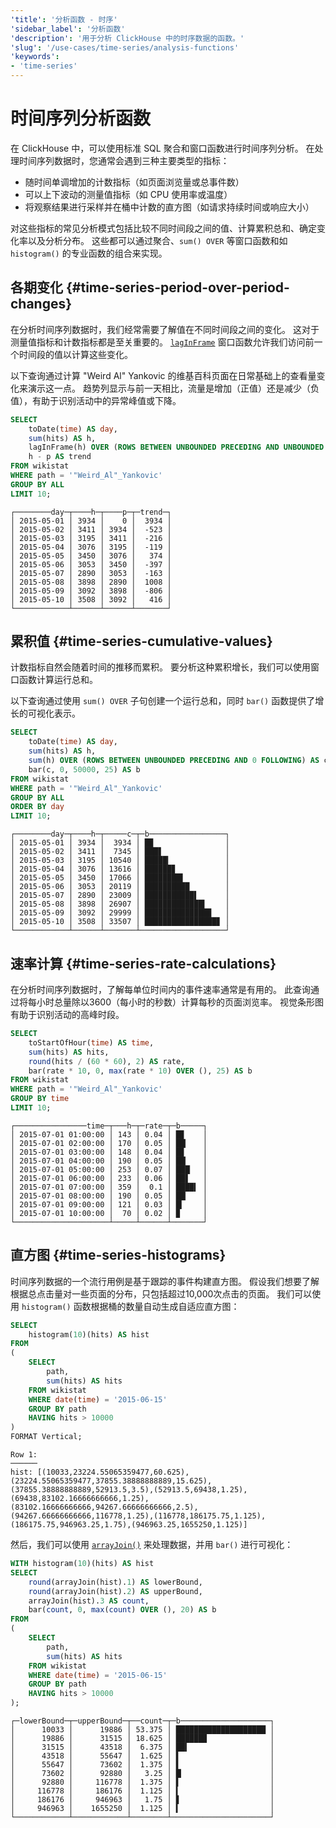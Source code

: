 ```yaml
---
'title': '分析函数 - 时序'
'sidebar_label': '分析函数'
'description': '用于分析 ClickHouse 中的时序数据的函数。'
'slug': '/use-cases/time-series/analysis-functions'
'keywords':
- 'time-series'
---
```





# 时间序列分析函数

在 ClickHouse 中，可以使用标准 SQL 聚合和窗口函数进行时间序列分析。 
在处理时间序列数据时，您通常会遇到三种主要类型的指标：

* 随时间单调增加的计数指标（如页面浏览量或总事件数）
* 可以上下波动的测量值指标（如 CPU 使用率或温度）
* 将观察结果进行采样并在桶中计数的直方图（如请求持续时间或响应大小）

对这些指标的常见分析模式包括比较不同时间段之间的值、计算累积总和、确定变化率以及分析分布。 
这些都可以通过聚合、`sum() OVER` 等窗口函数和如 `histogram()` 的专业函数的组合来实现。

## 各期变化 {#time-series-period-over-period-changes}

在分析时间序列数据时，我们经常需要了解值在不同时间段之间的变化。 
这对于测量值指标和计数指标都是至关重要的。 
[`lagInFrame`](/docs/sql-reference/window-functions/lagInFrame) 窗口函数允许我们访问前一个时间段的值以计算这些变化。

以下查询通过计算 "Weird Al" Yankovic 的维基百科页面在日常基础上的查看量变化来演示这一点。
趋势列显示与前一天相比，流量是增加（正值）还是减少（负值），有助于识别活动中的异常峰值或下降。

```sql
SELECT
    toDate(time) AS day,
    sum(hits) AS h,
    lagInFrame(h) OVER (ROWS BETWEEN UNBOUNDED PRECEDING AND UNBOUNDED FOLLOWING) AS p,
    h - p AS trend
FROM wikistat
WHERE path = '"Weird_Al"_Yankovic'
GROUP BY ALL
LIMIT 10;
```

```text
┌────────day─┬────h─┬────p─┬─trend─┐
│ 2015-05-01 │ 3934 │    0 │  3934 │
│ 2015-05-02 │ 3411 │ 3934 │  -523 │
│ 2015-05-03 │ 3195 │ 3411 │  -216 │
│ 2015-05-04 │ 3076 │ 3195 │  -119 │
│ 2015-05-05 │ 3450 │ 3076 │   374 │
│ 2015-05-06 │ 3053 │ 3450 │  -397 │
│ 2015-05-07 │ 2890 │ 3053 │  -163 │
│ 2015-05-08 │ 3898 │ 2890 │  1008 │
│ 2015-05-09 │ 3092 │ 3898 │  -806 │
│ 2015-05-10 │ 3508 │ 3092 │   416 │
└────────────┴──────┴──────┴───────┘
```

## 累积值 {#time-series-cumulative-values}

计数指标自然会随着时间的推移而累积。 
要分析这种累积增长，我们可以使用窗口函数计算运行总和。

以下查询通过使用 `sum() OVER` 子句创建一个运行总和，同时 `bar()` 函数提供了增长的可视化表示。 

```sql
SELECT
    toDate(time) AS day,
    sum(hits) AS h,
    sum(h) OVER (ROWS BETWEEN UNBOUNDED PRECEDING AND 0 FOLLOWING) AS c,
    bar(c, 0, 50000, 25) AS b
FROM wikistat
WHERE path = '"Weird_Al"_Yankovic'
GROUP BY ALL
ORDER BY day
LIMIT 10;
```

```text
┌────────day─┬────h─┬─────c─┬─b─────────────────┐
│ 2015-05-01 │ 3934 │  3934 │ █▉                │
│ 2015-05-02 │ 3411 │  7345 │ ███▋              │
│ 2015-05-03 │ 3195 │ 10540 │ █████▎            │
│ 2015-05-04 │ 3076 │ 13616 │ ██████▊           │
│ 2015-05-05 │ 3450 │ 17066 │ ████████▌         │
│ 2015-05-06 │ 3053 │ 20119 │ ██████████        │
│ 2015-05-07 │ 2890 │ 23009 │ ███████████▌      │
│ 2015-05-08 │ 3898 │ 26907 │ █████████████▍    │
│ 2015-05-09 │ 3092 │ 29999 │ ██████████████▉   │
│ 2015-05-10 │ 3508 │ 33507 │ ████████████████▊ │
└────────────┴──────┴───────┴───────────────────┘
```

## 速率计算 {#time-series-rate-calculations}

在分析时间序列数据时，了解每单位时间内的事件速率通常是有用的。 
此查询通过将每小时总量除以3600（每小时的秒数）计算每秒的页面浏览率。 
视觉条形图有助于识别活动的高峰时段。

```sql
SELECT
    toStartOfHour(time) AS time,
    sum(hits) AS hits,
    round(hits / (60 * 60), 2) AS rate,
    bar(rate * 10, 0, max(rate * 10) OVER (), 25) AS b
FROM wikistat
WHERE path = '"Weird_Al"_Yankovic'
GROUP BY time
LIMIT 10;
```

```text
┌────────────────time─┬───h─┬─rate─┬─b─────┐
│ 2015-07-01 01:00:00 │ 143 │ 0.04 │ █▊    │
│ 2015-07-01 02:00:00 │ 170 │ 0.05 │ ██▏   │
│ 2015-07-01 03:00:00 │ 148 │ 0.04 │ █▊    │
│ 2015-07-01 04:00:00 │ 190 │ 0.05 │ ██▏   │
│ 2015-07-01 05:00:00 │ 253 │ 0.07 │ ███▏  │
│ 2015-07-01 06:00:00 │ 233 │ 0.06 │ ██▋   │
│ 2015-07-01 07:00:00 │ 359 │  0.1 │ ████▍ │
│ 2015-07-01 08:00:00 │ 190 │ 0.05 │ ██▏   │
│ 2015-07-01 09:00:00 │ 121 │ 0.03 │ █▎    │
│ 2015-07-01 10:00:00 │  70 │ 0.02 │ ▉     │
└─────────────────────┴─────┴──────┴───────┘
```

## 直方图 {#time-series-histograms}

时间序列数据的一个流行用例是基于跟踪的事件构建直方图。 
假设我们想要了解根据总点击量对一些页面的分布，只包括超过10,000次点击的页面。
我们可以使用 `histogram()` 函数根据桶的数量自动生成自适应直方图：

```sql
SELECT
    histogram(10)(hits) AS hist
FROM
(
    SELECT
        path,
        sum(hits) AS hits
    FROM wikistat
    WHERE date(time) = '2015-06-15'
    GROUP BY path
    HAVING hits > 10000
)
FORMAT Vertical;
```

```text
Row 1:
──────
hist: [(10033,23224.55065359477,60.625),(23224.55065359477,37855.38888888889,15.625),(37855.38888888889,52913.5,3.5),(52913.5,69438,1.25),(69438,83102.16666666666,1.25),(83102.16666666666,94267.66666666666,2.5),(94267.66666666666,116778,1.25),(116778,186175.75,1.125),(186175.75,946963.25,1.75),(946963.25,1655250,1.125)]
```

然后，我们可以使用 [`arrayJoin()`](/docs/sql-reference/functions/array-join) 来处理数据，并用 `bar()` 进行可视化：

```sql
WITH histogram(10)(hits) AS hist
SELECT
    round(arrayJoin(hist).1) AS lowerBound,
    round(arrayJoin(hist).2) AS upperBound,
    arrayJoin(hist).3 AS count,
    bar(count, 0, max(count) OVER (), 20) AS b
FROM
(
    SELECT
        path,
        sum(hits) AS hits
    FROM wikistat
    WHERE date(time) = '2015-06-15'
    GROUP BY path
    HAVING hits > 10000
);
```

```text
┌─lowerBound─┬─upperBound─┬──count─┬─b────────────────────┐
│      10033 │      19886 │ 53.375 │ ████████████████████ │
│      19886 │      31515 │ 18.625 │ ██████▉              │
│      31515 │      43518 │  6.375 │ ██▍                  │
│      43518 │      55647 │  1.625 │ ▌                    │
│      55647 │      73602 │  1.375 │ ▌                    │
│      73602 │      92880 │   3.25 │ █▏                   │
│      92880 │     116778 │  1.375 │ ▌                    │
│     116778 │     186176 │  1.125 │ ▍                    │
│     186176 │     946963 │   1.75 │ ▋                    │
│     946963 │    1655250 │  1.125 │ ▍                    │
└────────────┴────────────┴────────┴──────────────────────┘
```
